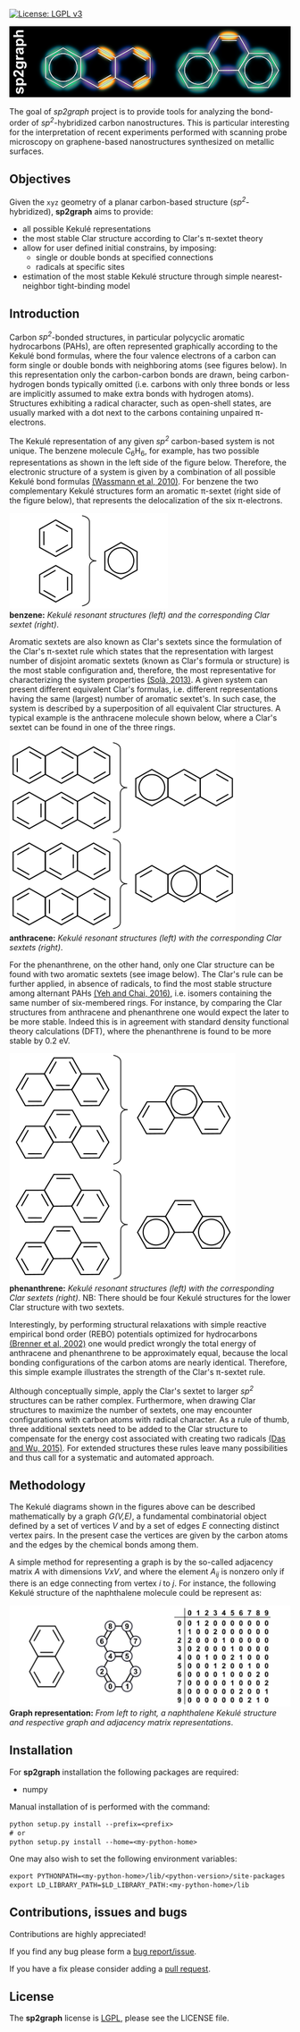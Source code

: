 [![License: LGPL v3](https://img.shields.io/badge/License-LGPL%20v3-blue.svg)](https://www.gnu.org/licenses/lgpl-3.0)

![sp2graph logo](/doc/images/sp2graph_logo.png "sp2graph code")

The goal of _sp2graph_ project is to provide tools for analyzing the bond-order of *sp<sup>2</sup>*-hybridized carbon nanostructures. This is particular interesting for the interpretation of recent experiments performed with scanning probe microscopy on graphene-based nanostructures synthesized on metallic surfaces.

## Objectives ##
Given the `xyz` geometry of a planar carbon-based structure (*sp<sup>2</sup>*-hybridized), __sp2graph__ aims to provide:

   - all possible Kekulé representations
   - the most stable Clar structure according to Clar's &pi;-sextet theory
   - allow for user defined initial constrains, by imposing:
      - single or double bonds at specified connections
      - radicals at specific sites
   - estimation of the most stable Kekulé structure through simple nearest-neighbor tight-binding model

## Introduction ##

Carbon *sp<sup>2</sup>*-bonded structures, in particular polycyclic aromatic hydrocarbons (PAHs), are often represented graphically according to the Kekulé bond formulas, where the four valence electrons of a carbon can form single or double bonds with neighboring atoms (see figures below). In this representation only the carbon-carbon bonds are drawn, being carbon-hydrogen bonds typically omitted (i.e. carbons with only three bonds or less are implicitly assumed to make extra bonds with hydrogen atoms). Structures exhibiting a radical character, such as open-shell states, are usually marked with a dot next to the carbons containing unpaired &pi;-electrons.

The Kekulé representation of any given *sp<sup>2</sup>* carbon-based system is not unique. The benzene molecule C<sub>6</sub>H<sub>6</sub>, for example, has two possible representations as shown in the left side of the figure below. Therefore, the electronic structure of a system is given by a combination of all possible Kekulé bond formulas [(Wassmann et al, 2010)][Wassmann2010]. For benzene the two complementary Kekulé structures form an aromatic &pi;-sextet (right side of the figure below), that represents the delocalization of the six &pi;-electrons.

![benzene resonant structures](/doc/images/benzene.png)  
**benzene:** *Kekulé resonant structures (left) and the corresponding Clar sextet (right)*.

Aromatic sextets are also known as Clar's sextets since the formulation of the Clar's &pi;-sextet rule which states that the representation with largest number of disjoint aromatic sextets (known as Clar's formula or structure) is the most stable configuration and, therefore, the most representative for characterizing the system properties [(Solà, 2013)][Sola2013]. A given system can present different equivalent Clar's formulas, i.e. different representations having the same (largest) number of aromatic sextet's. In such case, the system is described by a superposition of all equivalent Clar structures. A typical example is the anthracene molecule shown below, where a Clar's sextet can be found in one of the three rings.

![anthracene resonant structures](/doc/images/anthracene.png)  
**anthracene:** *Kekulé resonant structures (left) with the corresponding Clar sextets (right)*.

For the phenanthrene, on the other hand, only one Clar structure can be found with two aromatic sextets (see image below). The Clar's rule can be further applied, in absence of radicals, to find the most stable structure among alternant PAHs [(Yeh and Chai, 2016)][Yeh2016], i.e. isomers containing the same number of six-membered rings. For instance, by comparing the Clar structures from anthracene and phenanthrene one would expect the later to be more stable. Indeed this is in agreement with standard density functional theory calculations (DFT), where the phenanthrene is found to be more stable by 0.2 eV.

![phenanthrene resonant structures](/doc/images/phenanthrene.png)  
**phenanthrene:** *Kekulé resonant structures (left) with the corresponding Clar sextets (right)*.
NB: There should be four Kekulé structures for the lower Clar structure with two sextets.

Interestingly, by performing structural relaxations with simple reactive empirical bond order (REBO) potentials optimized for hydrocarbons [(Brenner et al, 2002)][Brenner2002] one would predict wrongly the total energy of anthracene and phenanthrene to be approximately equal, because the local bonding configurations of the carbon atoms are nearly identical. Therefore, this simple example illustrates the strength of the Clar's &pi;-sextet rule.

Although conceptually simple, apply the Clar's sextet to larger *sp<sup>2</sup>* structures can be rather complex. Furthermore, when drawing Clar structures to maximize the number of sextets, one may encounter configurations with carbon atoms with radical character. As a rule of thumb, three additional sextets need to be added to the Clar structure to compensate for the energy cost associated with creating two radicals [(Das and Wu, 2015)][Das2015]. For extended structures these rules leave many possibilities and thus call for a systematic and automated approach.

## Methodology ##

The Kekulé diagrams shown in the figures above can be described mathematically by a graph *G(V,E)*, a fundamental combinatorial object defined by a set of vertices *V* and by a set of edges *E* connecting distinct vertex pairs. In the present case the vertices are given by the carbon atoms and the edges by the chemical bonds among them.

A simple method for representing a graph is by the so-called adjacency matrix *A* with dimensions *VxV*, and where the element *A<sub>ij</sub>* is nonzero only if there is an edge connecting from vertex *i* to *j*. For instance, the following Kekulé structure of the naphthalene molecule could be represent as:

![naphthalene Kekulé, graph and adjacency matrix representations](/doc/images/naphthalene_graph.png)  
**Graph representation:** *From left to right, a naphthalene Kekulé structure and respective graph and adjacency matrix representations*.

## Installation ##
For __sp2graph__ installation the following packages are required:

   - numpy

Manual installation of  is performed with the command:

    python setup.py install --prefix=<prefix>
    # or
    python setup.py install --home=<my-python-home>

One may also wish to set the following environment variables:

    export PYTHONPATH=<my-python-home>/lib/<python-version>/site-packages
    export LD_LIBRARY_PATH=$LD_LIBRARY_PATH:<my-python-home>/lib

## Contributions, issues and bugs ##
Contributions are highly appreciated!

If you find any bug please form a [bug report/issue][issues].

If you have a fix please consider adding a [pull request][pulls].

## License ##
The __sp2graph__ license is [LGPL][lgpl], please see the LICENSE file.

<!---
Links to external and internal sites.
-->
[lgpl]: http://www.gnu.org/licenses/lgpl.html
[issues]: https://github.com/dipc-cc/sp2graph/issues
[pulls]: https://github.com/dipc-cc/sp2graph/pulls
[Wassmann2010]: https://doi.org/10.1021/ja909234y
[Sola2013]: https://doi.org/10.3389/fchem.2013.00022
[Yeh2016]: https://doi.org/10.1038/srep30562
[Brenner2002]: https://doi.org/10.1088/0953-8984/14/4/312
[Das2015]: https://doi.org/10.1002/9783527689545.ch1
